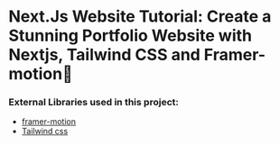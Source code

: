 # Next.Js Website Tutorial: Create a Stunning Portfolio Website with Nextjs, Tailwind CSS and Framer-motion🌟


### External Libraries used in this project:

- [framer-motion](https://www.framer.com/motion/) <br />
- [Tailwind css](https://tailwindcss.com/) <br />


